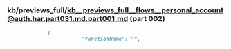 ### kb/previews_full/kb__previews_full__flows__personal_account@auth.har.part031.md.part001.md (part 002)

```md
             {
                        "functionName": "",
                        
```

```
